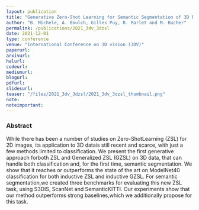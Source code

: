 ```yaml
---
layout: publication
title: "Generative Zero-Shot Learning for Semantic Segmentation of 3D Point Clouds"
author: "B. Michele, A. Boulch, Gilles Puy, R. Marlet and M. Bucher"
permalink: /publications/2021_3dv_3dzsl
date: 2021-12-01
type: conference
venue: "International Conference on 3D vision (3DV)"
paperurl:
arxivurl: 
halurl: 
codeurl: 
mediumurl: 
blogurl: 
pdfurl: 
slidesurl: 
teaser: "/files/2021_3dv_3dzsl/2021_3dv_3dzsl_thumbnail.png"
note:
noteimportant: 
---
```



### Abstract

While there has been a number of studies on Zero-ShotLearning (ZSL) for 2D images, its application to 3D datais still recent and scarce, with just a few methods limited to classification. We present the first generative approach forboth ZSL and Generalized ZSL (GZSL) on 3D data, that can handle both classification and, for the first time, semantic segmentation. We show that it reaches or outperforms the state of the art on ModelNet40 classification for both inductive ZSL and inductive GZSL. For semantic segmentation,we created three benchmarks for evaluating this new ZSL task, using S3DIS, ScanNet and SemanticKITTI. Our experiments show that our method outperforms strong baselines,which we additionally propose for this task.
